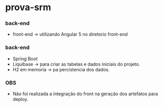 # prova-srm
### back-end
 - front-end -> utilizando Angular 5 no diretorio front-end

### back-end 
 - Spring Boot
 - Liquibase -> para criar as tabelas e dados iniciais do projeto.
 - H2 em memoria -> pa percistencia dos dados.

### OBS 
   - Não foi realizada a integração do front na geração dos artefatos para deploy.
